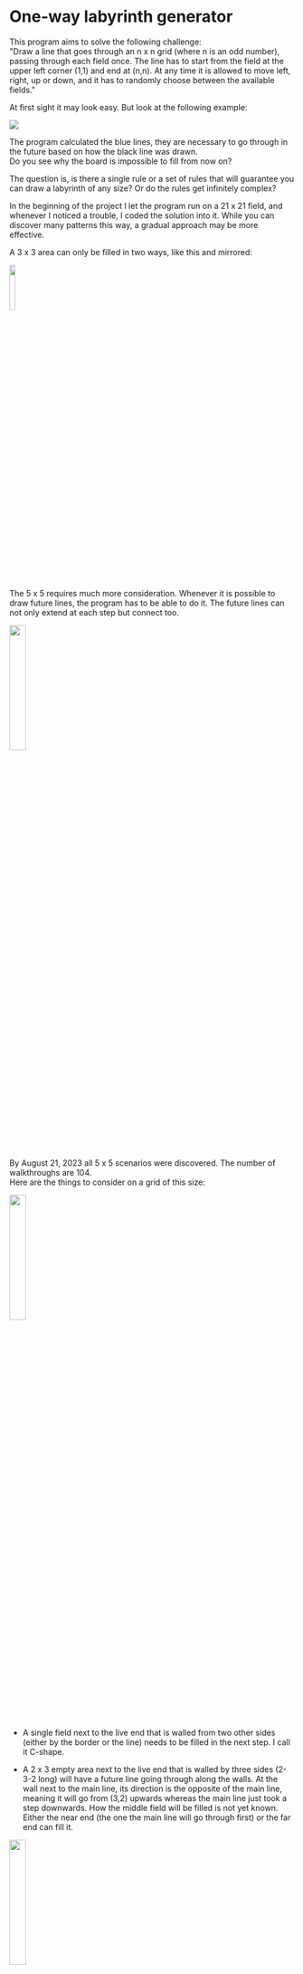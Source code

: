 # One-way labyrinth generator

This program aims to solve the following challenge:<br />
"Draw a line that goes through an n x n grid (where n is an odd number), passing through each field once. The line has to start from the field at the upper left corner (1,1) and end at (n,n). At any time it is allowed to move left, right, up or down, and it has to randomly choose between the available fields."

At first sight it may look easy. But look at the following example:

<img src="References/0701_1.svg"/>

The program calculated the blue lines, they are necessary to go through in the future based on how the black line was drawn.<br />
Do you see why the board is impossible to fill from now on?

The question is, is there a single rule or a set of rules that will guarantee you can draw a labyrinth of any size? Or do the rules get infinitely complex?

In the beginning of the project I let the program run on a 21 x 21 field, and whenever I noticed a trouble, I coded the solution into it. While you can discover many patterns this way, a gradual approach may be more effective.

A 3 x 3 area can only be filled in two ways, like this and mirrored:

<img src="References/3x3.svg" width="14.3%"/>

The 5 x 5 requires much more consideration. Whenever it is possible to draw future lines, the program has to be able to do it. The future lines can not only extend at each step but connect too.

<img src="References/0806.svg" width="23.8%"/>

By August 21, 2023 all 5 x 5 scenarios were discovered. The number of walkthroughs are 104.<br />
Here are the things to consider on a grid of this size:

<img src="References/0821_1.svg" width="23.8%"/>

- A single field next to the live end that is walled from two other sides (either by the border or the line) needs to be filled in the next step. I call it C-shape.

- A 2 x 3 empty area next to the live end that is walled by three sides (2-3-2 long) will have a future line going through along the walls. At the wall next to the main line, its direction is the opposite of the main line, meaning it will go from (3,2) upwards whereas the main line just took a step downwards. How the middle field will be filled is not yet known. Either the near end (the one the main line will go through first) or the far end can fill it.

<img src="References/0821_2.svg" width="23.8%"/>

- A 2 x 2 empty area next to the live end that is walled by three sides (2-2-2 long) will have a future line going through along the walls. In the example above, the far end is already extended by one step as it had only one option to move.

<img src="References/0821_3.svg" width="23.8%"/><img src="References/spacer.svg" width="4.75%"/><img src="References/0821_4.svg" width="23.8%"/>

Taking a step further, another future line is created and extended on the left side. Any step we take now will further extend and connect the two future lines, giving a complete walkthrough. Future lines are first extended when we step on them. Then, if there is another line that started from the position next to where the live end was in the previous step, it gets extended too.<br />
Note that the line being stepped on has its end at (5,4). The nearby empty fields are (4,4) and the corner, (5,5). It cannot choose the corner, because then nothing would fill (4,4). Then, the line on the left gets extended until it connects to the other. As the near end cannot be extended more, the far end gets extended until it reaches the corner.

- When the left or the right field is (n-1, n-1), we cannot step there unless we are on the edge.

<img src="References/0831_2.svg" width="23.8%"/>

There have not been found any case where the future line cannot extend, and the main line has to step back.<br />
This will change on 7 x 7. See these examples:

<img src="References/0821.svg" width="33.3%"/><img src="References/spacer.svg" width="4.75%"/><img src="References/0827.svg" width="33.3%"/>

In the first, the upper right line fails when we step right. In the second, the line on the left. The results are:

<img src="References/0821_0_1.svg" width="33.3%"/><img src="References/spacer.svg" width="4.75%"/><img src="References/0827_0_1.svg" width="33.3%"/>

Do you see the pattern? To avoid the situation, we need to check if there is a future line that starts 2 to left and ends 2 to left and 2 to straight. (Same with the right side.) And that's not all. The pattern can be rotated as well, so that the future line starts 2 to straight:

<img src="References/0902_1.svg" width="33.3%"/>

In these situations the only possibility is to step towards the start of the future line.

Notice a new future line extension rule in these examples. When a near end is at 2 distance left or right from the actual end, it will fill the field between them if the live end steps elsewhere.

<!-- change -->
And other situations, there is a 1-thin future line next to the live end that can be extended if its far end is at the corner. Though disabling this rule does not affect the total amount of walkthroughs on a 7 x 7 grid, I chose to include it in the project on the basis that if a future line can be extended, we should do it. It can make a considerable difference. The left picture is without the rule, the right is with it:

<img src="References/0911.svg" width="33.3%"/><img src="References/spacer.svg" width="4.75%"/><img src="References/0911_0_1.svg" width="33.3%"/>

There are also rules that define the possibilities when approaching or moving along an edge:

<img src="References/0831_3.svg" width="33.3%"/><img src="References/spacer.svg" width="4.75%"/><img src="References/0831_4.svg" width="33.3%"/>

These were not necessary on 5 x 5, because future lines filled the spaces nearby. In a larger area, future lines are not constrained to only one option.

C-shapes on the right and bottom edge also come into play. From here, it is not possible to continue:

<img src="References/0831_1_2.svg" width="33.3%"/>

So, we need to define a rule already at the previous step to prevent stepping here; that is if the current x position is n - 2, and the right field's x position is n - 1, and the field 1 to right and 1 back is free, and the field 1 to right and 2 to back is taken, we cannot step right.

And on 9 x 9, the same rule will apply near the left and upper edge.

<img src="References/0901_1.svg" width="42.86%"/>

The green fields now mark a new rule, counting the enclosed area. If it is impair, the area cannot be completed. It actually needs to be applied on 7 x 7 already.

There is one more thing to keep in mind. If the line approaches itself, it needs to behave as on the edge. In the following situation, the left and straight option has to be disabled.

<img src="References/0901.svg" width="33.3%"/>

The program is now equipped with a "Fast run" function, which makes it possible to run through approximately 100 cases per second, depending on your computer speed. This enables us to discover all 7 x 7 walkthroughs. According to the Online Encyclopedia of Integer Series (Number of simple Hamiltonian paths connecting opposite corners of a 2n+1 x 2n+1 grid) it should be 111 712, but this is not easy to achieve.

A rule editor has been created to provide a better overview about them. Here you can drag and drop the following fields:
- live end
- empty field
- taken field
- taken or border field
- future start field
- future end field
- a field that is not the end corner
- forbidden field

These are the currently used relative rules (where the x or y-position is not determined like on the edge) with examples:

C-shape:

<img src="References/rules/5/C-Shape.svg" width="19.05%"/>

Side back:

<img align="top" src="References/rules/7/Side back.svg" width="14.3%"/><img src="References/spacer.svg" width="4.75%"/><img align="top" src="References/Side back 2558.svg" width="33.3%"/>


Side front:

<img align="top" src="References/rules/7/Side front.svg" width="14.3%"/><img src="References/spacer.svg" width="4.75%"/><img align="top" src="References/Side front 266.svg" width="33.3%"/>

Side front L:

<img align="top"  src="References/rules/7/Side front L.svg" width="14.3%"/><img src="References/spacer.svg" width="4.75%"/><img align="top"  src="References/Side front L 3627.svg" width="33.3%"/>

Future L:

<img align="top" src="References/rules/7/Future L.svg" width="19.05%"/><img src="References/spacer.svg" width="4.75%"/><img align="top"  src="References/Future L 65.svg" width="33.3%"/>

Future 2 x 2 Start End

<img align="top" src="References/rules/7/Future 2 x 2 Start End.svg" width="28.57%"/><img src="References/spacer.svg" width="4.75%"/><img align="top"  src="References/Future 2 x 2 Start End 450.svg" width="33.3%"/>

Future 2 x 3 Start End

<img align="top" src="References/rules/7/Future 2 x 3 Start End.svg" width="14.3%"/><img src="References/spacer.svg" width="4.75%"/><img align="top"  src="References/Future 2 x 3 Start End 465.svg" width="33.3%"/>

Future 3 x 3 Start End

<img align="top" src="References/rules/7/Future 3 x 3 Start End.svg" width="23.81%"/><img src="References/spacer.svg" width="4.75%"/><img align="top"  src="References/Future 3 x 3 Start End 1861.svg" width="33.3%"/>

We also need to pay attention to how the future lines are created and extended, which I will write about later.
I can now, on the 28th September, confirm that the number of walkthroughs are correct.

---

The project contains the source code for use with Visual Studio. To start the program, run OneWayLabyrinth.exe in the folder "bin/Debug/net6.0-windows".

---

Hotkeys:

Enter: Reload or Close error message<br />
Ctrl + S: Save path<br />
Right arrow: Step forward<br />
Left arrow: Step back<br />
Ctrl/Shift + arrows: step in direction if possible. If CapsLock is on, pressing the Ctrl or Shift keys is not necessary.<br />
Space: Run automatically / Stop automatic running
